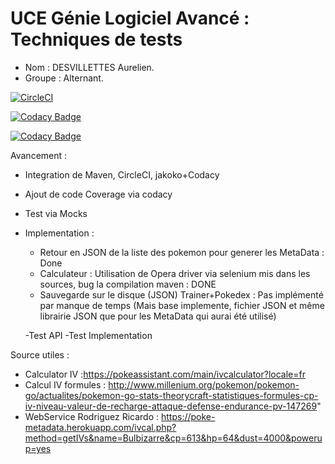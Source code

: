 # UCE Génie Logiciel Avancé : Techniques de tests


- Nom : DESVILLETTES Aurelien.
- Groupe : Alternant.

[![CircleCI](https://circleci.com/gh/AurelienDE/ceri-m1-test.svg?style=svg)](https://circleci.com/gh/AurelienDE/ceri-m1-test)

[![Codacy Badge](https://api.codacy.com/project/badge/Grade/d661323e496140c68f8a7a279ba2efc6)](https://www.codacy.com/app/AurelienDE/ceri-m1-test?utm_source=github.com&amp;utm_medium=referral&amp;utm_content=AurelienDE/ceri-m1-test&amp;utm_campaign=Badge_Grade)

[![Codacy Badge](https://api.codacy.com/project/badge/Coverage/d661323e496140c68f8a7a279ba2efc6)](https://www.codacy.com/app/AurelienDE/ceri-m1-test?utm_source=github.com&utm_medium=referral&utm_content=AurelienDE/ceri-m1-test&utm_campaign=Badge_Coverage)

Avancement :
- Integration de Maven, CircleCI, jakoko+Codacy
- Ajout de code Coverage via codacy
- Test via Mocks

- Implementation :
  - Retour en JSON de la liste des pokemon pour generer les MetaData : Done
  - Calculateur : Utilisation de Opera driver via selenium mis dans les sources, bug la compilation maven : DONE
  - Sauvegarde sur le disque (JSON) Trainer+Pokedex : Pas implémenté par manque de temps (Mais base implemente, fichier JSON et même librairie JSON que pour les MetaData qui aurai été utilisé)
  
  -Test API
  -Test Implementation


Source utiles : 

- Calculator IV  :https://pokeassistant.com/main/ivcalculator?locale=fr
- Calcul IV formules : http://www.millenium.org/pokemon/pokemon-go/actualites/pokemon-go-stats-theorycraft-statistiques-formules-cp-iv-niveau-valeur-de-recharge-attaque-defense-endurance-pv-147269" 
- WebService Rodriguez Ricardo : https://poke-metadata.herokuapp.com/ivcal.php?method=getIVs&name=Bulbizarre&cp=613&hp=64&dust=4000&powerup=yes
	
